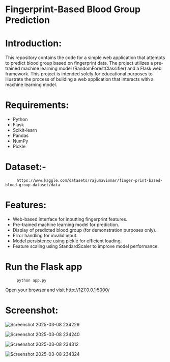 # Fingerprint-Based Blood Group Prediction

# Introduction:

This repository contains the code for a simple web application that attempts to predict blood group based on fingerprint data.  The project utilizes a pre-trained machine learning model (RandomForestClassifier) and a Flask web framework.  This project is intended solely for educational purposes to illustrate the process of building a web application that interacts with a machine learning model.

# Requirements:

* Python
* Flask
* Scikit-learn
* Pandas
* NumPy
* Pickle

# Dataset:-
         https://www.kaggle.com/datasets/rajumavinmar/finger-print-based-blood-group-dataset/data

# Features:

* Web-based interface for inputting fingerprint features.
* Pre-trained machine learning model for prediction.
* Display of predicted blood group (for demonstration purposes only).
* Error handling for invalid input.
* Model persistence using pickle for efficient loading.
* Feature scaling using StandardScaler to improve model performance.


# Run the Flask app

         python app.py
         
Open your browser and visit http://127.0.0.1:5000/
         
# Screenshot:

![Screenshot 2025-03-08 234229](https://github.com/user-attachments/assets/34f3ac63-5038-490f-9569-70787e9b963e)

![Screenshot 2025-03-08 234240](https://github.com/user-attachments/assets/b65f52e1-40e6-416e-8174-d849c1016fb4)

![Screenshot 2025-03-08 234312](https://github.com/user-attachments/assets/4947e9c8-17c2-48cd-b7f9-cd8f35207840)

![Screenshot 2025-03-08 234324](https://github.com/user-attachments/assets/d0f52673-f162-4faa-be1e-b39eb689485e)


